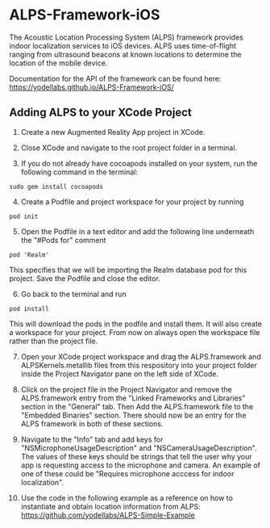 # ALPS-Framework-iOS
The Acoustic Location Processing System (ALPS) framework provides indoor localization services to iOS devices. ALPS uses time-of-flight ranging from ultrasound beacons at known locations to determine the location of the mobile device.

Documentation for the API of the framework can be found here: https://yodellabs.github.io/ALPS-Framework-iOS/

## Adding ALPS to your XCode Project

1. Create a new Augmented Reality App project in XCode.

2. Close XCode and navigate to the root project folder in a terminal.

3. If you do not already have cocoapods installed on your system, run the following command in the terminal:
```
sudo gem install cocoapods
```
4. Create a Podfile and project workspace for your project by running
```
pod init
```
5. Open the Podfile in a text editor and add the following line underneath the "#Pods for" comment
```
pod 'Realm'
```
This specifies that we will be importing the Realm database pod for this project. Save the Podfile and close the editor.

6. Go back to the terminal and run
```
pod install
```
This will download the pods in the podfile and install them. It will also create a workspace for your project. From now on always open the workspace file rather than the project file.

7. Open your XCode project workspace and drag the ALPS.framework and ALPSKernels.metallib files from this respository into your project folder inside the Project Navigator pane on the left side of XCode.

8. Click on the project file in the Project Navigator and remove the ALPS.framework entry from the "Linked Frameworks and Libraries" section in the "General" tab. Then Add the ALPS.framework file to the "Embedded Binaries" section. There should now be an entry for the ALPS framework in both of these sections.

9. Navigate to the "Info" tab and add keys for "NSMicrophoneUsageDescription" and "NSCameraUsageDescription". The values of these keys should be strings that tell the user why your app is requesting access to the microphone and camera. An example of one of these could be "Requires microphone acccess for indoor localization".

10. Use the code in the following example as a reference on how to instantiate and obtain location information from ALPS: https://github.com/yodellabs/ALPS-Simple-Example
